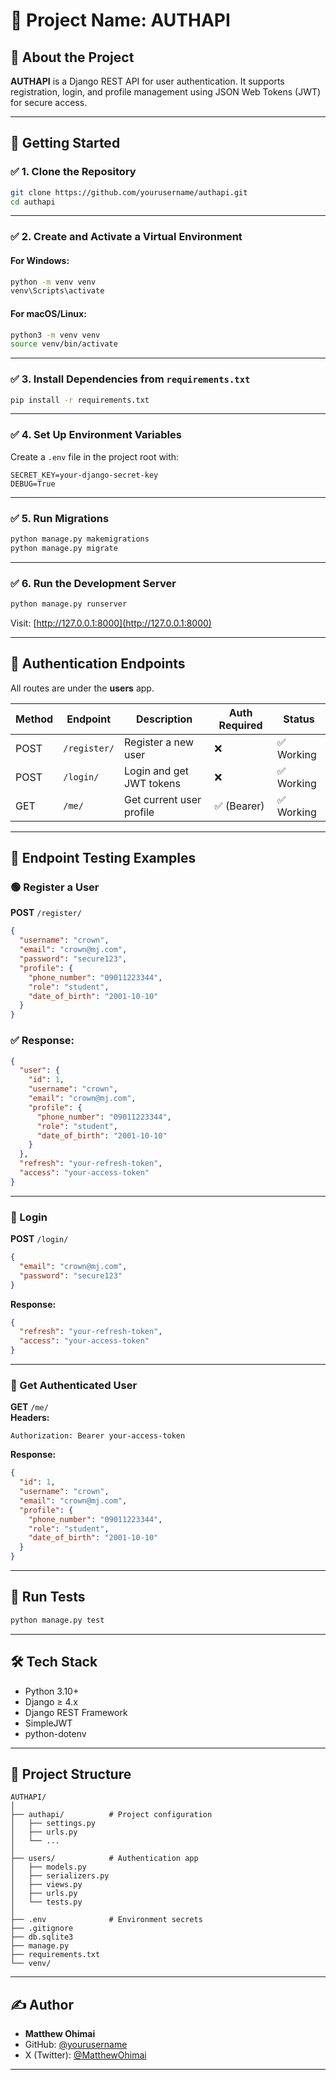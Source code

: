 
# 🧩 Project Name: AUTHAPI

## 📌 About the Project

**AUTHAPI** is a Django REST API for user authentication. It supports registration, login, and profile management using JSON Web Tokens (JWT) for secure access.

---

## 🚀 Getting Started

### ✅ 1. Clone the Repository

```bash
git clone https://github.com/yourusername/authapi.git
cd authapi
```

---

### ✅ 2. Create and Activate a Virtual Environment

#### For Windows:
```bash
python -m venv venv
venv\Scripts\activate
```

#### For macOS/Linux:
```bash
python3 -m venv venv
source venv/bin/activate
```

---

### ✅ 3. Install Dependencies from `requirements.txt`

```bash
pip install -r requirements.txt
```

---

### ✅ 4. Set Up Environment Variables

Create a `.env` file in the project root with:

```env
SECRET_KEY=your-django-secret-key
DEBUG=True
```

---

### ✅ 5. Run Migrations

```bash
python manage.py makemigrations
python manage.py migrate
```

---

### ✅ 6. Run the Development Server

```bash
python manage.py runserver
```

Visit: [http://127.0.0.1:8000](http://127.0.0.1:8000)

---

## 🔐 Authentication Endpoints

All routes are under the **users** app.

| Method | Endpoint     | Description               | Auth Required | Status     |
|--------|--------------|---------------------------|---------------|------------|
| POST   | `/register/` | Register a new user       | ❌            | ✅ Working |
| POST   | `/login/`    | Login and get JWT tokens  | ❌            | ✅ Working |
| GET    | `/me/`       | Get current user profile  | ✅ (Bearer)    | ✅ Working |

---

## 🧪 Endpoint Testing Examples

### 🟢 Register a User

**POST** `/register/`

```json
{
  "username": "crown",
  "email": "crown@mj.com",
  "password": "secure123",
  "profile": {
    "phone_number": "09011223344",
    "role": "student",
    "date_of_birth": "2001-10-10"
  }
}
```

### ✅ Response:

```json
{
  "user": {
    "id": 1,
    "username": "crown",
    "email": "crown@mj.com",
    "profile": {
      "phone_number": "09011223344",
      "role": "student",
      "date_of_birth": "2001-10-10"
    }
  },
  "refresh": "your-refresh-token",
  "access": "your-access-token"
}
```

---

### 🔑 Login

**POST** `/login/`

```json
{
  "email": "crown@mj.com",
  "password": "secure123"
}
```

**Response:**
```json
{
  "refresh": "your-refresh-token",
  "access": "your-access-token"
}
```

---

### 👤 Get Authenticated User

**GET** `/me/`  
**Headers:**
```http
Authorization: Bearer your-access-token
```

**Response:**
```json
{
  "id": 1,
  "username": "crown",
  "email": "crown@mj.com",
  "profile": {
    "phone_number": "09011223344",
    "role": "student",
    "date_of_birth": "2001-10-10"
  }
}
```

---

## 🧪 Run Tests

```bash
python manage.py test
```

---

## 🛠 Tech Stack

- Python 3.10+
- Django ≥ 4.x
- Django REST Framework
- SimpleJWT
- python-dotenv

---

## 📁 Project Structure

```
AUTHAPI/
│
├── authapi/          # Project configuration
│   ├── settings.py
│   ├── urls.py
│   └── ...
│
├── users/            # Authentication app
│   ├── models.py
│   ├── serializers.py
│   ├── views.py
│   ├── urls.py
│   └── tests.py
│
├── .env              # Environment secrets
├── .gitignore
├── db.sqlite3
├── manage.py
├── requirements.txt
└── venv/
```

---

## ✍️ Author

- **Matthew Ohimai**
- GitHub: [@yourusername](https://github.com/MatthewOhimai)
- X (Twitter): [@MatthewOhimai](https://x.com/MatthewOhimai)

---


